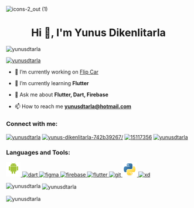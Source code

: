 ![icons-2_out (1)](https://user-images.githubusercontent.com/72821593/227796567-e92c912f-782e-43c9-81b5-7089aef19508.gif)


<h1 align="center">Hi 👋, I'm Yunus Dikenlitarla</h1>
<p align="left"> <img src="https://komarev.com/ghpvc/?username=yunusdtarla&label=Profile%20views&color=0e75b6&style=flat" alt="yunusdtarla" /> </p>

<p align="left"> <a href="https://twitter.com/yunusdtarla" target="blank"><img src="https://img.shields.io/twitter/follow/yunusdtarla?logo=twitter&style=for-the-badge" alt="yunusdtarla" /></a> </p>

- 🔭 I’m currently working on [Flip Car](https://bit.ly/3VKAhvp)

- 🌱 I’m currently learning **Flutter**

- 💬 Ask me about **Flutter, Dart, Firebase**

- 📫 How to reach me **yunusdtarla@hotmail.com**

<h3 align="left">Connect with me:</h3>
<p align="left">
<a href="https://twitter.com/yunusdtarla" target="blank"><img align="center" src="https://raw.githubusercontent.com/rahuldkjain/github-profile-readme-generator/master/src/images/icons/Social/twitter.svg" alt="yunusdtarla" height="30" width="40" /></a>
<a href="https://linkedin.com/in/yunus-dikenlitarla-742b39267/" target="blank"><img align="center" src="https://raw.githubusercontent.com/rahuldkjain/github-profile-readme-generator/master/src/images/icons/Social/linked-in-alt.svg" alt="yunus-dikenlitarla-742b39267/" height="30" width="40" /></a>
<a href="https://stackoverflow.com/users/15117356" target="blank"><img align="center" src="https://raw.githubusercontent.com/rahuldkjain/github-profile-readme-generator/master/src/images/icons/Social/stack-overflow.svg" alt="15117356" height="30" width="40" /></a>
<a href="https://instagram.com/yunusdtarla" target="blank"><img align="center" src="https://raw.githubusercontent.com/rahuldkjain/github-profile-readme-generator/master/src/images/icons/Social/instagram.svg" alt="yunusdtarla" height="30" width="40" /></a>
</p>

<h3 align="left">Languages and Tools:</h3>
<p align="left"> <a href="https://developer.android.com" target="_blank" rel="noreferrer"> <img src="https://raw.githubusercontent.com/devicons/devicon/master/icons/android/android-original-wordmark.svg" alt="android" width="40" height="40"/> </a> <a href="https://dart.dev" target="_blank" rel="noreferrer"> <img src="https://www.vectorlogo.zone/logos/dartlang/dartlang-icon.svg" alt="dart" width="40" height="40"/> </a> <a href="https://www.figma.com/" target="_blank" rel="noreferrer"> <img src="https://www.vectorlogo.zone/logos/figma/figma-icon.svg" alt="figma" width="40" height="40"/> </a> <a href="https://firebase.google.com/" target="_blank" rel="noreferrer"> <img src="https://www.vectorlogo.zone/logos/firebase/firebase-icon.svg" alt="firebase" width="40" height="40"/> </a> <a href="https://flutter.dev" target="_blank" rel="noreferrer"> <img src="https://www.vectorlogo.zone/logos/flutterio/flutterio-icon.svg" alt="flutter" width="40" height="40"/> </a> <a href="https://git-scm.com/" target="_blank" rel="noreferrer"> <img src="https://www.vectorlogo.zone/logos/git-scm/git-scm-icon.svg" alt="git" width="40" height="40"/> </a> <a href="https://www.python.org" target="_blank" rel="noreferrer"> <img src="https://raw.githubusercontent.com/devicons/devicon/master/icons/python/python-original.svg" alt="python" width="40" height="40"/> </a> <a href="https://www.adobe.com/products/xd.html" target="_blank" rel="noreferrer"> <img src="https://cdn.worldvectorlogo.com/logos/adobe-xd.svg" alt="xd" width="40" height="40"/> </a> </p>

<p><img align="left" src="https://github-readme-stats.vercel.app/api/top-langs?username=yunusdtarla&show_icons=true&locale=en&layout=compact" alt="yunusdtarla" /></p>

<p>&nbsp;<img align="center" src="https://github-readme-stats.vercel.app/api?username=yunusdtarla&show_icons=true&locale=en" alt="yunusdtarla" /></p>

<p><img align="center" src="https://github-readme-streak-stats.herokuapp.com/?user=yunusdtarla&" alt="yunusdtarla" /></p>
